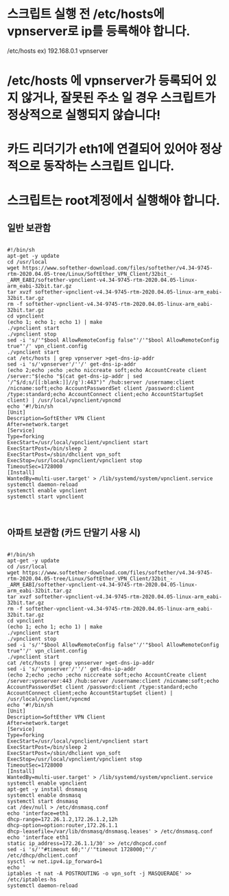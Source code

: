 # 스크립트 실행 전 /etc/hosts에 vpnserver로 ip를 등록해야 합니다.
/etc/hosts
ex) 192.168.0.1     vpnserver

# /etc/hosts 에 vpnserver가 등록되어 있지 않거나, 잘못된 주소 일 경우 스크립트가 정상적으로 실행되지 않습니다!

# 카드 리더기가 eth1에 연결되어 있어야 정상적으로 동작하는 스크립트 입니다.

# 스크립트는 root계정에서 실행해야 합니다.

## 일반 보관함
<pre>
<code>
#!/bin/sh
apt-get -y update
cd /usr/local
wget https://www.softether-download.com/files/softether/v4.34-9745-rtm-2020.04.05-tree/Linux/SoftEther_VPN_Client/32bit_-_ARM_EABI/softether-vpnclient-v4.34-9745-rtm-2020.04.05-linux-arm_eabi-32bit.tar.gz
tar xvzf softether-vpnclient-v4.34-9745-rtm-2020.04.05-linux-arm_eabi-32bit.tar.gz
rm -f softether-vpnclient-v4.34-9745-rtm-2020.04.05-linux-arm_eabi-32bit.tar.gz
cd vpnclient
(echo 1; echo 1; echo 1) | make
./vpnclient start
./vpnclient stop
sed -i 's/'"$bool AllowRemoteConfig false"'/'"$bool AllowRemoteConfig true"'/' vpn_client.config
./vpnclient start
cat /etc/hosts | grep vpnserver >get-dns-ip-addr
sed -i 's/'vpnserver'/''/' get-dns-ip-addr
(echo 2;echo ;echo ;echo niccreate soft;echo AccountCreate client /server:"$(echo "$(cat get-dns-ip-addr | sed '/^$/d;s/[[:blank:]]//g'):443")" /hub:server /username:client /nicname:soft;echo AccountPasswordSet client /password:client /type:standard;echo AccountConnect client;echo AccountStartupSet client) | /usr/local/vpnclient/vpncmd
echo '#!/bin/sh
[Unit]
Description=SoftEther VPN Client
After=network.target
[Service]
Type=forking
ExecStart=/usr/local/vpnclient/vpnclient start
ExecStartPost=/bin/sleep 2
ExecStartPost=/sbin/dhclient vpn_soft
ExecStop=/usr/local/vpnclient/vpnclient stop
TimeoutSec=1728000
[Install]
WantedBy=multi-user.target' > /lib/systemd/system/vpnclient.service
systemctl daemon-reload
systemctl enable vpnclient
systemctl start vpnclient

</code>
</pre>

## 아파트 보관함 (카드 단말기 사용 시)
<pre>
<code>
#!/bin/sh
apt-get -y update
cd /usr/local
wget https://www.softether-download.com/files/softether/v4.34-9745-rtm-2020.04.05-tree/Linux/SoftEther_VPN_Client/32bit_-_ARM_EABI/softether-vpnclient-v4.34-9745-rtm-2020.04.05-linux-arm_eabi-32bit.tar.gz
tar xvzf softether-vpnclient-v4.34-9745-rtm-2020.04.05-linux-arm_eabi-32bit.tar.gz
rm -f softether-vpnclient-v4.34-9745-rtm-2020.04.05-linux-arm_eabi-32bit.tar.gz
cd vpnclient
(echo 1; echo 1; echo 1) | make
./vpnclient start
./vpnclient stop
sed -i 's/'"$bool AllowRemoteConfig false"'/'"$bool AllowRemoteConfig true"'/' vpn_client.config
./vpnclient start
cat /etc/hosts | grep vpnserver >get-dns-ip-addr
sed -i 's/'vpnserver'/''/' get-dns-ip-addr
(echo 2;echo ;echo ;echo niccreate soft;echo AccountCreate client /server:vpnserver:443 /hub:server /username:client /nicname:soft;echo AccountPasswordSet client /password:client /type:standard;echo AccountConnect client;echo AccountStartupSet client) | /usr/local/vpnclient/vpncmd
echo '#!/bin/sh
[Unit]
Description=SoftEther VPN Client
After=network.target
[Service]
Type=forking
ExecStart=/usr/local/vpnclient/vpnclient start
ExecStartPost=/bin/sleep 2
ExecStartPost=/sbin/dhclient vpn_soft
ExecStop=/usr/local/vpnclient/vpnclient stop
TimeoutSec=1728000
[Install]
WantedBy=multi-user.target' > /lib/systemd/system/vpnclient.service
systemctl enable vpnclient
apt-get -y install dnsmasq
systemctl enable dnsmasq
systemctl start dnsmasq
cat /dev/null > /etc/dnsmasq.conf
echo 'interface=eth1
dhcp-range=172.26.1.2,172.26.1.2,12h
dhcp-option=option:router,172.26.1.1
dhcp-leasefile=/var/lib/dnsmasq/dnsmasq.leases' > /etc/dnsmasq.conf
echo 'interface eth1
static ip_address=172.26.1.1/30' >> /etc/dhcpcd.conf
sed -i 's/'"#timeout 60;"'/'"timeout 1728000;"'/' /etc/dhcp/dhclient.conf
sysctl -w net.ipv4.ip_forward=1
echo '
iptables -t nat -A POSTROUTING -o vpn_soft -j MASQUERADE' >> /etc/iptables-hs
systemctl daemon-reload
</code>
</pre>
